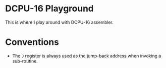 # DCPU-16 Playground

This is where I play around with DCPU-16 assembler.


# Conventions

* The `J` register is always used as the jump-back address when invoking a sub-routine.
